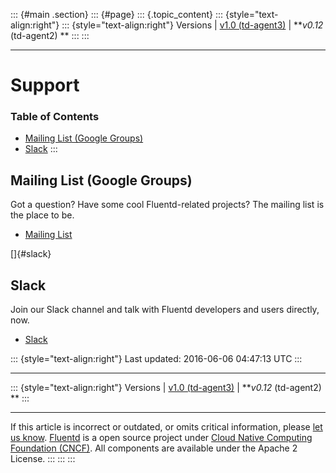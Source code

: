 ::: {#main .section}
::: {#page}
::: {.topic_content}
::: {style="text-align:right"}
::: {style="text-align:right"}
Versions \| [v1.0 (td-agent3)](/v1.0/articles/support) \| ***v0.12*
(td-agent2) **
:::
:::

------------------------------------------------------------------------

Support
=======


### Table of Contents

-   [Mailing List (Google Groups)](#mailing-list-(google-groups))
-   [Slack](#slack)
:::

Mailing List (Google Groups)
----------------------------

Got a question? Have some cool Fluentd-related projects? The mailing
list is the place to be.

-   [Mailing List](https://groups.google.com/forum/#!forum/fluentd)

[]{#slack}

Slack
-----

Join our Slack channel and talk with Fluentd developers and users
directly, now.

-   [Slack](http://slack.fluentd.org/)

::: {style="text-align:right"}
Last updated: 2016-06-06 04:47:13 UTC
:::

------------------------------------------------------------------------

::: {style="text-align:right"}
Versions \| [v1.0 (td-agent3)](/v1.0/articles/support) \| ***v0.12*
(td-agent2) **
:::

------------------------------------------------------------------------

If this article is incorrect or outdated, or omits critical information,
please [let us
know](https://github.com/fluent/fluentd-docs/issues?state=open).
[Fluentd](http://www.fluentd.org/) is a open source project under [Cloud
Native Computing Foundation (CNCF)](https://cncf.io/). All components
are available under the Apache 2 License.
:::
:::
:::
